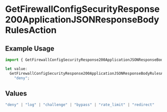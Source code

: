 # GetFirewallConfigSecurityResponse200ApplicationJSONResponseBodyRulesAction

## Example Usage

```typescript
import { GetFirewallConfigSecurityResponse200ApplicationJSONResponseBodyRulesAction } from "@vercel/sdk/models/operations/getfirewallconfig.js";

let value:
  GetFirewallConfigSecurityResponse200ApplicationJSONResponseBodyRulesAction =
    "deny";
```

## Values

```typescript
"deny" | "log" | "challenge" | "bypass" | "rate_limit" | "redirect"
```